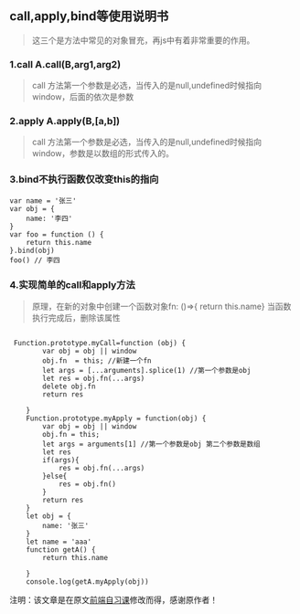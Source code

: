 ## call,apply,bind等使用说明书
> 这三个是方法中常见的对象冒充，再js中有着非常重要的作用。

### 1.call A.call(B,arg1,arg2)
> call 方法第一个参数是必选，当传入的是null,undefined时候指向window，后面的依次是参数

### 2.apply A.apply(B,[a,b])
> call 方法第一个参数是必选，当传入的是null,undefined时候指向window，参数是以数组的形式传入的。

### 3.bind不执行函数仅改变this的指向
~~~
var name = '张三'
var obj = {
    name: '李四'
}
var foo = function () {
    return this.name
}.bind(obj)
foo() // 李四

~~~
### 4.实现简单的call和apply方法
> 原理，在新的对象中创建一个函数对象fn: ()=>{ return this.name} 当函数执行完成后，删除该属性
~~~

 Function.prototype.myCall=function (obj) {
        var obj = obj || window
        obj.fn  = this; //新建一个fn 
        let args = [...arguments].splice(1) //第一个参数是obj
        let res = obj.fn(...args)
        delete obj.fn
        return res

    }
    Function.prototype.myApply = function(obj) {
        var obj = obj || window
        obj.fn = this;
        let args = arguments[1] //第一个参数是obj 第二个参数是数组
        let res
        if(args){
            res = obj.fn(...args)
        }else{
            res = obj.fn()
        }
        return res
    }
    let obj = {
        name: '张三'
    }
    let name = 'aaa'
    function getA() {
        return this.name

    }
    console.log(getA.myApply(obj))
~~~


注明：该文章是在原文[前端自习课](https://mp.weixin.qq.com/s/-HPtViPA926BwNp599555w)修改而得，感谢原作者！
